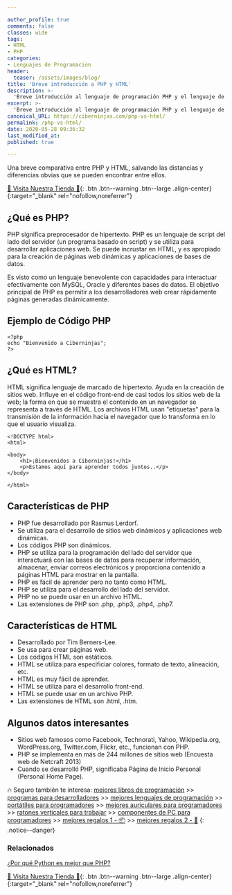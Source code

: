 ```yaml
---

author_profile: true
comments: false
classes: wide
tags:
- HTML
- PHP
categories:
- Lenguajes de Programación
header:
  teaser: /assets/images/blog/
title: 'Breve introducción a PHP y HTML'
description: >-
  'Breve introducción al lenguaje de programación PHP y el lenguaje de marcado de hipertexto HTML.'
excerpt: >-
  'Breve introducción al lenguaje de programación PHP y el lenguaje de marcado de hipertexto HTML.'
canonical_URL: https://ciberninjas.com/php-vs-html/
permalink: /php-vs-html/
date: 2020-05-28 09:36:32
last_modified_at: 
published: true

---
```


Una breve comparativa entre PHP y HTML, salvando las distancias y diferencias obvias que se pueden encontrar entre ellos.
<!-- https://www.geeksforgeeks.org/php-vs-html/ -->

[🎁 Visita Nuestra Tienda 🎁](https://www.amazon.es/shop/cibercursos){: .btn .btn--warning .btn--large .align-center}{:target="_blank" rel="nofollow,noreferrer"}

## **¿Qué es PHP?**

PHP significa preprocesador de hipertexto. PHP es un lenguaje de script del lado del servidor (un programa basado en script) y se utiliza para desarrollar aplicaciones web. Se puede incrustar en HTML, y es apropiado para la creación de páginas web dinámicas y aplicaciones de bases de datos.

Es visto como un lenguaje benevolente con capacidades para interactuar efectivamente con MySQL, Oracle y diferentes bases de datos. El objetivo principal de PHP es permitir a los desarrolladores web crear rápidamente páginas generadas dinámicamente.

## **Ejemplo de Código PHP**

```
<?php   
echo "Bienvenido a Ciberninjas";
?>
```

## **¿Qué es HTML?**

HTML significa lenguaje de marcado de hipertexto. Ayuda en la creación de sitios web. Influye en el código front-end de casi todos los sitios web de la web; la forma en que se muestra el contenido en un navegador se representa a través de HTML. Los archivos HTML usan "etiquetas" para la transmisión de la información hacía el navegador que lo transforma en lo que el usuario visualiza.

```
<!DOCTYPE html>
<html>
  
<body>
    <h1>¡Bienvenidos a Ciberninjas!</h1> 
    <p>Estamos aquí para aprender todos juntos..</p>
</body>
  
</html>
```

## **Características de PHP**

- PHP fue desarrollado por Rasmus Lerdorf.
- Se utiliza para el desarrollo de sitios web dinámicos y aplicaciones web dinámicas.
- Los códigos PHP son dinámicos.
- PHP se utiliza para la programación del lado del servidor que interactuará con las bases de datos para recuperar información, almacenar, enviar correos electrónicos y proporciona contenido a páginas HTML para mostrar en la pantalla.
- PHP es fácil de aprender pero no tanto como HTML.
- PHP se utiliza para el desarrollo del lado del servidor.
- PHP no se puede usar en un archivo HTML.
- Las extensiones de PHP son .php, .php3, .php4, .php7.

## **Características de HTML**

- Desarrollado por Tim Berners-Lee.
- Se usa para crear páginas web.
- Los códigos HTML son estáticos.
- HTML se utiliza para especificiar colores, formato de texto, alineación, etc.
- HTML es muy fácil de aprender.
- HTML se utiliza para el desarrollo front-end.
- HTML se puede usar en un archivo PHP.
- Las extensiones de HTML son .html, .htm.

## **Algunos datos interesantes**

- Sitios web famosos como Facebook, Technorati, Yahoo, Wikipedia.org, WordPress.org, Twitter.com, Flickr, etc., funcionan con PHP.
- PHP se implementa en más de 244 millones de sitios web (Encuesta web de Netcraft 2013)
- Cuando se desarrolló PHP, significaba Página de Inicio Personal (Personal Home Page).

🔥 Seguro también te interesa: [mejores libros de programación](/programar/) >> [programas para desarrolladores](/mejores-sistemas-operativos-para-hackear/) >> [mejores lenguajes de programación](/15-mejores-lenguajes-programacion/) >> [portátiles para programadores]() >> [mejores auriculares para programadores](/auriculares-dise%C3%B1o/) >> [ratones verticales para trabajar](/teclados-ratones-dise%C3%B1o/) >> [componentes de PC para programadores](/ordenadores-componentes/) >> [mejores regalos 1 - 📦](/black-friday-amazon/) >> [mejores regalos 2 - 🎁](/prime-day-amazon/)
{: .notice--danger}

### Relacionados

[¿Por qué Python es mejor que PHP?](https://ciberninjas.com/porque-python-es-mejor-que-php/)

[🎁 Visita Nuestra Tienda 🎁](https://www.amazon.es/shop/cibercursos){: .btn .btn--warning .btn--large .align-center}{:target="_blank" rel="nofollow,noreferrer"}
